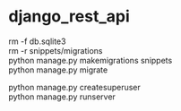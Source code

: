# django_rest_api


rm -f db.sqlite3 <br>
rm -r snippets/migrations <br>
python manage.py makemigrations snippets <br>
python manage.py migrate <br>

python manage.py createsuperuser <br>
python manage.py runserver <br>
